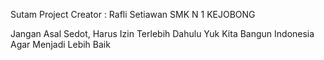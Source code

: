 Sutam Project
Creator : Rafli Setiawan
SMK N 1 KEJOBONG

Jangan Asal Sedot, Harus Izin Terlebih Dahulu
Yuk Kita Bangun Indonesia Agar Menjadi Lebih Baik
